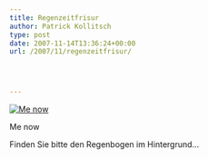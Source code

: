 ```yaml
---
title: Regenzeitfrisur
author: Patrick Kollitsch
type: post
date: 2007-11-14T13:36:24+00:00
url: /2007/11/regenzeitfrisur/




---
```

<div class="flickr">
  <a href="http://www.flickr.com/photos/schreibblogade/2027686221/" title="Me now"><img src="//farm3.static.flickr.com/2218/2027686221_2d1a16bc4d.jpg" alt="Me now" /></a></p> 
  
  <p>
    Me now
  </p>
</div>

Finden Sie bitte den Regenbogen im Hintergrund...